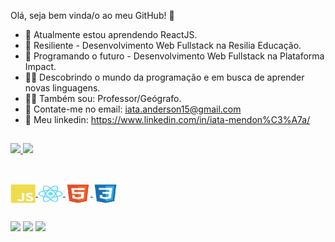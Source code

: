 Olá, seja bem vinda/o ao meu GitHub! 👋


- 🌱 Atualmente estou aprendendo ReactJS.
- 💛 Resiliente - Desenvolvimento Web Fullstack na Resilia Educação.
- 💙 Programando o futuro - Desenvolvimento Web Fullstack na Plataforma Impact.
- 👩‍💻 Descobrindo o mundo da programação e em busca de aprender novas linguagens.
- 👨‍🏫 Também sou: Professor/Geógrafo.
- 💬 Contate-me no email: iata.anderson15@gmail.com
- 🔗 Meu linkedin: https://www.linkedin.com/in/iata-mendon%C3%A7a/
##

<div>
  <a href="https://github.com/IataAnderson">
  <img height="180em" src="https://github-readme-stats.vercel.app/api?username=IataAnderson&show_icons=true&theme=dark&include_all_commits=true&count_private=true"/>
  <img height="180em" src="https://github-readme-stats.vercel.app/api/top-langs/?username=IataAnderson&layout=compact&langs_count=16&theme=dark"/>
</div>
  
 ##
  
  <div style="display: inline_block"><br>
  <img align="center" alt="Iata-Js" height="30" width="40" src="https://raw.githubusercontent.com/devicons/devicon/master/icons/javascript/javascript-plain.svg">
    <img align="center" alt="Iata-React" height="30" width="40" src="https://raw.githubusercontent.com/devicons/devicon/master/icons/react/react-original.svg">
  <img align="center" alt="Iata-HTML" height="30" width="40" src="https://raw.githubusercontent.com/devicons/devicon/master/icons/html5/html5-original.svg">
  <img align="center" alt="Iata-CSS" height="30" width="40" src="https://raw.githubusercontent.com/devicons/devicon/master/icons/css3/css3-original.svg">   
</div>
  
 ##
  
  <div>  
  <a href="https://instagram.com/andersoniataa" target="_blank"><img src="https://img.shields.io/badge/-Instagram-%23E4405F?style=for-the-badge&logo=instagram&logoColor=white" target="_blank"></a> 	 
  <a href = "mailto:iata.anderson15@gmail.com"><img src="https://img.shields.io/badge/Gmail-D14836?style=for-the-badge&logo=gmail&logoColor=white" target="_blank"></a>
  <a href="https://www.linkedin.com/in/iata-mendon%C3%A7a/" target="_blank"><img src="https://img.shields.io/badge/-LinkedIn-%230077B5?style=for-the-badge&logo=linkedin&logoColor=white" target="_blank"></a>   
</div>
  
 ##
